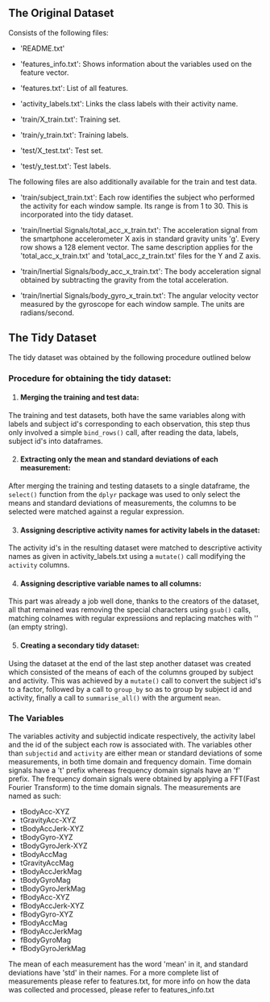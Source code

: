 ## The Original Dataset
Consists of the following files:
- 'README.txt'

- 'features_info.txt': Shows information about the variables used on the feature vector.

- 'features.txt': List of all features.

- 'activity_labels.txt': Links the class labels with their activity name.

- 'train/X_train.txt': Training set.

- 'train/y_train.txt': Training labels.

- 'test/X_test.txt': Test set.

- 'test/y_test.txt': Test labels.

The following files are also additionally available for the train and test data.

- 'train/subject_train.txt': Each row identifies the subject who performed the activity for each window sample. Its range is from 1 to 30. This is incorporated into the tidy dataset.

- 'train/Inertial Signals/total_acc_x_train.txt': The acceleration signal from the smartphone accelerometer X axis in standard gravity units 'g'. Every row shows a 128 element vector. The same description applies for the 'total_acc_x_train.txt' and 'total_acc_z_train.txt' files for the Y and Z axis.

- 'train/Inertial Signals/body_acc_x_train.txt': The body acceleration signal obtained by subtracting the gravity from the total acceleration.

- 'train/Inertial Signals/body_gyro_x_train.txt': The angular velocity vector measured by the gyroscope for each window sample. The units are radians/second.

## The Tidy Dataset
The tidy dataset was obtained by the following procedure outlined below
### Procedure for obtaining the tidy dataset:
1. #### Merging the training and test data:
The training and test datasets, both have the same variables along with labels and subject id's corresponding to each observation, this step thus only involved a simple `bind_rows()` call, after reading the data, labels, subject id's into dataframes.

2. #### Extracting only the mean and standard deviations of each measurement:
After merging the training and testing datasets to a single dataframe, the `select()` function from the `dplyr` package was used to only select the means and standard deviations of measurements, the columns to be selected were matched against a regular expression.

3. #### Assigning descriptive activity names for activity labels in the dataset:
The activity id's in the resulting dataset were matched to descriptive activity names as given in activity_labels.txt using a `mutate()` call modifying the `activity` columns.

4. #### Assigning descriptive variable names to all columns:
This part was already a job well done, thanks to the creators of the dataset, all that remained was removing the special characters using `gsub()` calls, matching colnames with regular expressiions and replacing matches with '' (an empty string).

5. #### Creating a secondary tidy dataset:
Using the dataset at the end of the last step another dataset was created which consisted of the means of each of the columns grouped by subject and activity. This was achieved by a `mutate()` call to convert the subject id's to a factor, followed by a call to `group_by` so as to group by subject id and activity, finally a call to `summarise_all()` with the argument `mean`.

### The Variables
 The variables activity and subjectid indicate respectively, the activity label and the id of the subject each row is associated with.
 The variables other than `subjectid` and `activity` are either mean or standard deviations of some measurements, in both time domain and frequency domain. Time domain signals have a 't' prefix whereas frequency domain signals have an 'f' prefix. The frequency domain signals were obtained by applying a FFT(Fast Fourier Transform) to the time domain signals. The measurements are named as such:
 - tBodyAcc-XYZ
 - tGravityAcc-XYZ
 - tBodyAccJerk-XYZ
 - tBodyGyro-XYZ
 - tBodyGyroJerk-XYZ
 - tBodyAccMag
 - tGravityAccMag
 - tBodyAccJerkMag
 - tBodyGyroMag
 - tBodyGyroJerkMag
 - fBodyAcc-XYZ
 - fBodyAccJerk-XYZ
 - fBodyGyro-XYZ
 - fBodyAccMag
 - fBodyAccJerkMag
 - fBodyGyroMag
 - fBodyGyroJerkMag

The mean of each measurement has the word 'mean' in it, and standard deviations have 'std' in their names.
For a more complete list of measurements please refer to features.txt, for more info on how the data was collected and processed, please refer to features_info.txt
